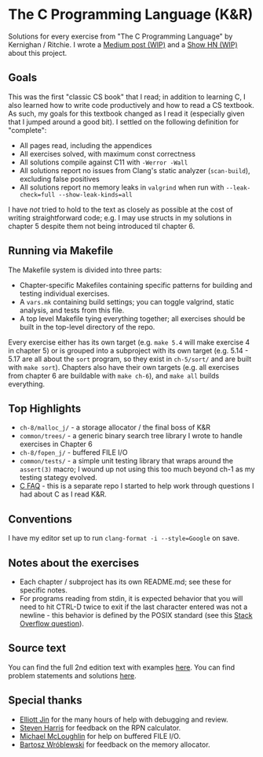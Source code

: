 # The C Programming Language (K&R)
Solutions for every exercise from "The C Programming Language" by Kernighan / Ritchie. I wrote a [Medium post (WIP)]() and a [Show HN (WIP)]() about this project.

## Goals
 This was the first "classic CS book" that I read; in addition to learning C, I also learned how to write code productively and how to read a CS textbook. As such, my goals for this textbook changed as I read it (especially given that I jumped around a good bit). I settled on the following definition for "complete":
- All pages read, including the appendices
- All exercises solved, with maximum const correctness
- All solutions compile against C11 with `-Werror -Wall`
- All solutions report no issues from Clang's static analyzer (`scan-build`), excluding false positives
- All solutions report no memory leaks in `valgrind` when run with `--leak-check=full --show-leak-kinds=all`

I have _not_ tried to hold to the text as closely as possible at the cost of writing straightforward code; e.g. I may use structs in my solutions in chapter 5 despite them not being introduced til chapter 6.

## Running via Makefile
The Makefile system is divided into three parts:
* Chapter-specific Makefiles containing specific patterns for building and testing individual exercises.
* A `vars.mk` containing build settings; you can toggle valgrind, static analysis, and tests from this file.
* A top level Makefile tying everything together; all exercises should be built in the top-level directory of the repo.

Every exercise either has its own target (e.g. `make 5.4` will make exercise 4 in chapter 5) or is grouped into a subproject with its own target (e.g. 5.14 - 5.17 are all about the `sort` program, so they exist in `ch-5/sort/` and are built with `make sort`). Chapters also have their own targets (e.g. all exercises from chapter 6 are buildable with `make ch-6`), and `make all` builds everything.

## Top Highlights
* `ch-8/malloc_j/` - a storage allocator / the final boss of K&R
* `common/trees/` - a generic binary search tree library I wrote to handle exercises in Chapter 6
* `ch-8/fopen_j/` - buffered FILE I/O
* `common/tests/` - a simple unit testing library that wraps around the `assert(3)` macro; I wound up not using this too much beyond ch-1 as my testing stategy evolved.
* [C FAQ](https://github.com/jsgoller1/c-faq) - this is a separate repo I started to help work through questions I had about C as I read K&R.

## Conventions
I have my editor set up to run `clang-format -i --style=Google` on save.

## Notes about the exercises
* Each chapter / subproject has its own README.md; see these for specific notes.
* For programs reading from stdin, it is expected behavior that you will need to hit CTRL-D twice to exit if the last character entered was not a newline - this behavior is defined by the POSIX standard (see this [Stack Overflow question](https://stackoverflow.com/questions/21260674/why-do-i-need-to-type-ctrl-d-twice-to-mark-end-of-file?utm_medium=organic&utm_source=google_rich_qa&utm_campaign=google_rich_qa)).

## Source text
You can find the full 2nd edition text with examples [here](http://cs.indstate.edu/~cbasavaraj/cs559/the_c_programming_language_2.pdf). You can find problem statements and solutions [here](https://clc-wiki.net/wiki/K%26R2_solutions:Chapter_4).

## Special thanks
* [Elliott Jin](https://github.com/robot-dreams) for the many hours of help with debugging and review.
* [Steven Harris](https://github.com/seh) for feedback on the RPN calculator.
* [Michael McLoughlin](https://github.com/mmcloughlin) for help on buffered FILE I/O.
* [Bartosz Wróblewski](https://github.com/bawr) for feedback on the memory allocator.
